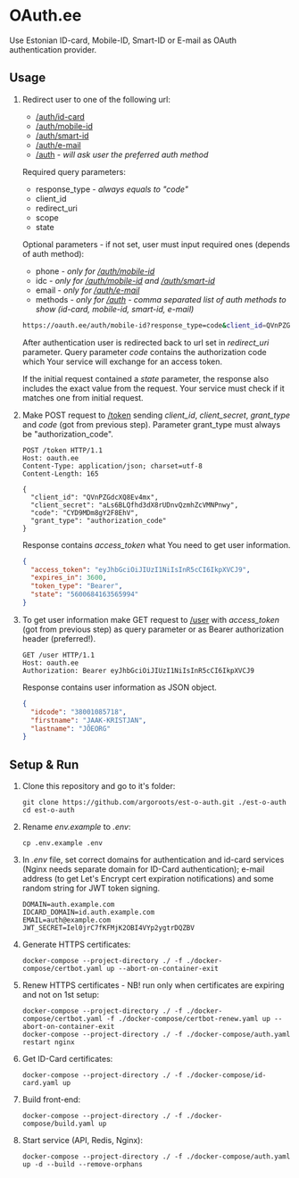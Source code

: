 # OAuth.ee

Use Estonian ID-card, Mobile-ID, Smart-ID or E-mail as OAuth authentication provider.

## Usage
1. Redirect user to one of the following url:
    - [/auth/id-card]()
    - [/auth/mobile-id]()
    - [/auth/smart-id]()
    - [/auth/e-mail]()
    - [/auth]() - *will ask user the preferred auth method*

    Required query parameters:
    - response_type - *always equals to "code"*
    - client_id
    - redirect_uri
    - scope
    - state

    Optional parameters - if not set, user must input required ones (depends of auth method):
    - phone - *only for [/auth/mobile-id]()*
    - idc - *only for [/auth/mobile-id]() and [/auth/smart-id]()*
    - email - *only for [/auth/e-mail]()*
    - methods - *only for [/auth]() - comma separated list of auth methods to show (id-card, mobile-id, smart-id, e-mail)*

    ```bash
    https://oauth.ee/auth/mobile-id?response_type=code&client_id=QVnPZGdcXQ8Ev4mx&redirect_uri=https://example.com/auth/callback&scope=&state=5600684163565994
    ```

    After authentication user is redirected back to url set in *redirect_uri* parameter. Query parameter *code* contains the authorization code which Your service will exchange for an access token.

    If the initial request contained a *state* parameter, the response also includes the exact value from the request. Your service must check if it matches one from initial request.

3. Make POST request to [/token]() sending *client_id*, *client_secret*, *grant_type* and *code* (got from previous step). Parameter grant_type must always be "authorization_code".

    ```http
    POST /token HTTP/1.1
    Host: oauth.ee
    Content-Type: application/json; charset=utf-8
    Content-Length: 165

    {
      "client_id": "QVnPZGdcXQ8Ev4mx",
      "client_secret": "aLs6BLQfhd3dX8rUDnvQzmhZcVMNPnwy",
      "code": "CYD9MDm8gY2F8EhV",
      "grant_type": "authorization_code"
    }
    ```

    Response contains *access_token* what You need to get user information.
    ```json
    {
      "access_token": "eyJhbGciOiJIUzI1NiIsInR5cCI6IkpXVCJ9",
      "expires_in": 3600,
      "token_type": "Bearer",
      "state": "5600684163565994"
    }
    ```



4. To get user information make GET request to [/user]() with *access_token* (got from previous step) as query parameter or as Bearer authorization header (preferred!).

    ```http
    GET /user HTTP/1.1
    Host: oauth.ee
    Authorization: Bearer eyJhbGciOiJIUzI1NiIsInR5cCI6IkpXVCJ9
    ```

    Response contains user information as JSON object.
    ```json
    {
      "idcode": "38001085718",
      "firstname": "JAAK-KRISTJAN",
      "lastname": "JÕEORG"
    }
    ```

## Setup & Run
1. Clone this repository and go to it's folder:
    ```shell
    git clone https://github.com/argoroots/est-o-auth.git ./est-o-auth
    cd est-o-auth
    ```
1. Rename _env.example_ to _.env_:
    ```shell
    cp .env.example .env
    ```
1. In _.env_ file, set correct domains for authentication and id-card services (Nginx needs separate domain for ID-Card authentication); e-mail address (to get Let's Encrypt cert expiration notifications) and some random string for JWT token signing.
    ```
    DOMAIN=auth.example.com
    IDCARD_DOMAIN=id.auth.example.com
    EMAIL=auth@example.com
    JWT_SECRET=Iel0jrC7fKFMjK2OBI4VYp2ygtrDQZBV
    ```
1. Generate HTTPS certificates:
    ```shell
    docker-compose --project-directory ./ -f ./docker-compose/certbot.yaml up --abort-on-container-exit
    ```
1. Renew HTTPS certificates - NB! run only when certificates are expiring and not on 1st setup:
    ```shell
    docker-compose --project-directory ./ -f ./docker-compose/certbot.yaml -f ./docker-compose/certbot-renew.yaml up --abort-on-container-exit
    docker-compose --project-directory ./ -f ./docker-compose/auth.yaml restart nginx
    ```

1. Get ID-Card certificates:
    ```shell
    docker-compose --project-directory ./ -f ./docker-compose/id-card.yaml up
    ```

1. Build front-end:
    ```shell
    docker-compose --project-directory ./ -f ./docker-compose/build.yaml up
    ```

1. Start service (API, Redis, Nginx):
    ```shell
    docker-compose --project-directory ./ -f ./docker-compose/auth.yaml up -d --build --remove-orphans
    ```
